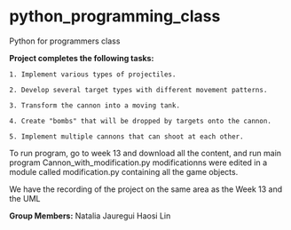 # python_programming_class
Python for programmers class

__Project completes the following tasks:__

    1. Implement various types of projectiles.
    
    2. Develop several target types with different movement patterns.
    
    3. Transform the cannon into a moving tank.
    
    4. Create "bombs" that will be dropped by targets onto the cannon.
    
    5. Implement multiple cannons that can shoot at each other.


To run program, go to week 13 and download all the content, and run main program Cannon_with_modification.py
modificationns were edited in a module called modification.py containing all the game objects.

We have the recording of the project on the same area as the Week 13 and the UML
        
__Group Members:__
Natalia Jauregui 
Haosi Lin
